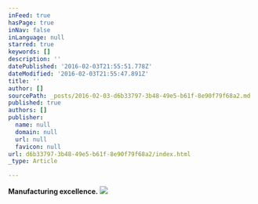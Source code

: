 ```yaml
---
inFeed: true
hasPage: true
inNav: false
inLanguage: null
starred: true
keywords: []
description: ''
datePublished: '2016-02-03T21:55:51.778Z'
dateModified: '2016-02-03T21:55:47.891Z'
title: ''
author: []
sourcePath: _posts/2016-02-03-d6b33797-3b48-49e5-b61f-8e90f79f68a2.md
published: true
authors: []
publisher:
  name: null
  domain: null
  url: null
  favicon: null
url: d6b33797-3b48-49e5-b61f-8e90f79f68a2/index.html
_type: Article

---
```

**Manufacturing excellence.**
![](https://the-grid-user-content.s3-us-west-2.amazonaws.com/0e58bc56-a707-4718-975e-2a3802080ee9.jpg)